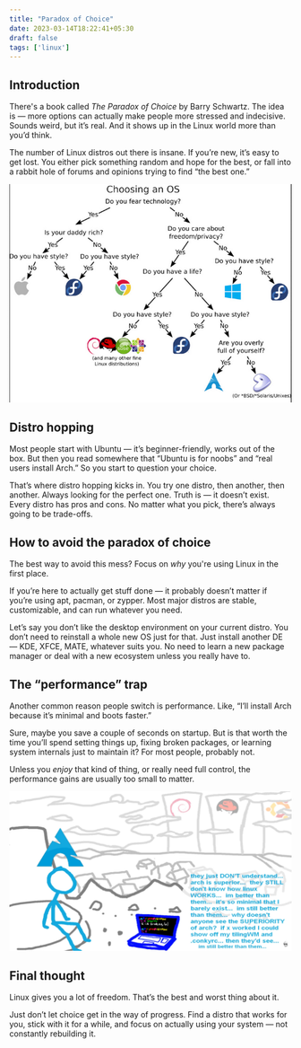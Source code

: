 ```yaml
---
title: "Paradox of Choice"
date: 2023-03-14T18:22:41+05:30
draft: false
tags: ['linux']
---
```


## Introduction

There's a book called *The Paradox of Choice* by Barry Schwartz. The idea is — more options can actually make people more stressed and indecisive. Sounds weird, but it’s real. And it shows up in the Linux world more than you’d think.

The number of Linux distros out there is insane. If you’re new, it’s easy to get lost. You either pick something random and hope for the best, or fall into a rabbit hole of forums and opinions trying to find “the best one.”

![choosing distro](choosing.png)

## Distro hopping

Most people start with Ubuntu — it’s beginner-friendly, works out of the box. But then you read somewhere that “Ubuntu is for noobs” and “real users install Arch.” So you start to question your choice.

That’s where distro hopping kicks in. You try one distro, then another, then another. Always looking for the perfect one. Truth is — it doesn’t exist. Every distro has pros and cons. No matter what you pick, there’s always going to be trade-offs.

## How to avoid the paradox of choice

The best way to avoid this mess? Focus on *why* you're using Linux in the first place.

If you’re here to actually get stuff done — it probably doesn’t matter if you’re using apt, pacman, or zypper. Most major distros are stable, customizable, and can run whatever you need.

Let’s say you don’t like the desktop environment on your current distro. You don’t need to reinstall a whole new OS just for that. Just install another DE — KDE, XFCE, MATE, whatever suits you. No need to learn a new package manager or deal with a new ecosystem unless you really have to.

## The “performance” trap

Another common reason people switch is performance. Like, “I’ll install Arch because it’s minimal and boots faster.”

Sure, maybe you save a couple of seconds on startup. But is that worth the time you’ll spend setting things up, fixing broken packages, or learning system internals just to maintain it? For most people, probably not.

Unless you *enjoy* that kind of thing, or really need full control, the performance gains are usually too small to matter.

![average arch user](archuser.png)

## Final thought

Linux gives you a lot of freedom. That’s the best and worst thing about it.

Just don’t let choice get in the way of progress. Find a distro that works for you, stick with it for a while, and focus on actually using your system — not constantly rebuilding it.

